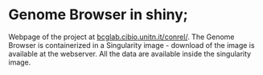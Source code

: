 # Genome Browser in shiny;

Webpage of the project at [bcglab.cibio.unitn.it/conrel/](http://bcglab.cibio.unitn.it/conrel/). The Genome Browser is containerized in a Singularity image - download of the image is available at the webserver.
All the data are available inside the singularity image.